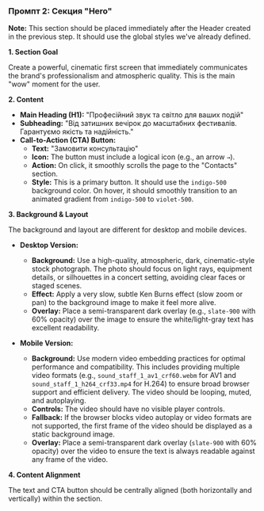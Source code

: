 ### **Промпт 2: Секция "Hero"**

**Note:** This section should be placed immediately after the Header created in the previous step. It should use the global styles we've already defined.

**1. Section Goal**

Create a powerful, cinematic first screen that immediately communicates the brand's professionalism and atmospheric quality. This is the main "wow" moment for the user.

**2. Content**

- **Main Heading (H1):** "Професійний звук та світло для ваших подій"
- **Subheading:** "Від затишних вечірок до масштабних фестивалів. Гарантуємо якість та надійність."
- **Call-to-Action (CTA) Button:**
  - **Text:** "Замовити консультацію"
  - **Icon:** The button must include a logical icon (e.g., an arrow `→`).
  - **Action:** On click, it smoothly scrolls the page to the "Contacts" section.
  - **Style:** This is a primary button. It should use the `indigo-500` background color. On hover, it should smoothly transition to an animated gradient from `indigo-500` to `violet-500`.

**3. Background & Layout**

The background and layout are different for desktop and mobile devices.

- **Desktop Version:**
  - **Background:** Use a high-quality, atmospheric, dark, cinematic-style stock photograph. The photo should focus on light rays, equipment details, or silhouettes in a concert setting, avoiding clear faces or staged scenes.
  - **Effect:** Apply a very slow, subtle Ken Burns effect (slow zoom or pan) to the background image to make it feel more alive.
  - **Overlay:** Place a semi-transparent dark overlay (e.g., `slate-900` with 60% opacity) over the image to ensure the white/light-gray text has excellent readability.

- **Mobile Version:**
  - **Background:** Use modern video embedding practices for optimal performance and compatibility. This includes providing multiple video formats (e.g., `sound_staff_1_av1_crf60.webm` for AV1 and `sound_staff_1_h264_crf33.mp4` for H.264) to ensure broad browser support and efficient delivery. The video should be looping, muted, and autoplaying.
  - **Controls:** The video should have no visible player controls.
  - **Fallback:** If the browser blocks video autoplay or video formats are not supported, the first frame of the video should be displayed as a static background image.
  - **Overlay:** Place a semi-transparent dark overlay (`slate-900` with 60% opacity) over the video to ensure the text is always readable against any frame of the video.

**4. Content Alignment**

The text and CTA button should be centrally aligned (both horizontally and vertically) within the section.
